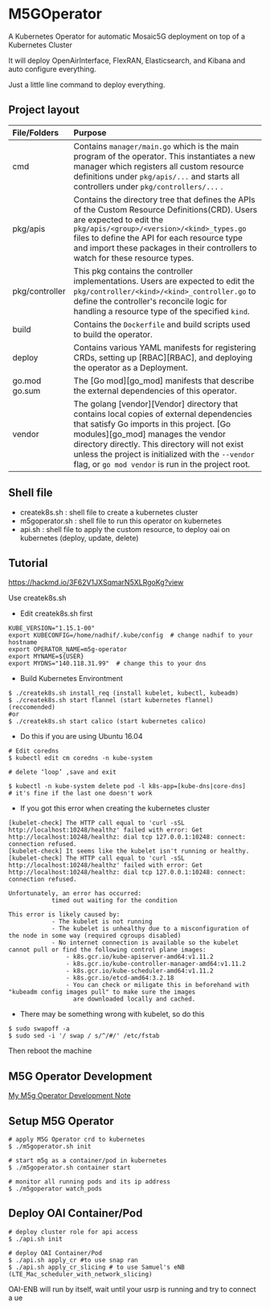 # M5GOperator

A Kubernetes Operator for automatic Mosaic5G deployment on top of a Kubernetes Cluster

It will deploy OpenAirInterface, FlexRAN, Elasticsearch, and Kibana and auto configure everything.

Just a little line command to deploy everything.

## Project layout


| File/Folders   | Purpose                           |
| :---           | :--- |
| cmd       | Contains `manager/main.go` which is the main program of the operator. This instantiates a new manager which registers all custom resource definitions under `pkg/apis/...` and starts all controllers under `pkg/controllers/...`  . |
| pkg/apis | Contains the directory tree that defines the APIs of the Custom Resource Definitions(CRD). Users are expected to edit the `pkg/apis/<group>/<version>/<kind>_types.go` files to define the API for each resource type and import these packages in their controllers to watch for these resource types.|
| pkg/controller | This pkg contains the controller implementations. Users are expected to edit the `pkg/controller/<kind>/<kind>_controller.go` to define the controller's reconcile logic for handling a resource type of the specified `kind`. |
| build | Contains the `Dockerfile` and build scripts used to build the operator. |
| deploy | Contains various YAML manifests for registering CRDs, setting up [RBAC][RBAC], and deploying the operator as a Deployment.
| go.mod go.sum | The [Go mod][go_mod] manifests that describe the external dependencies of this operator. |
| vendor | The golang [vendor][Vendor] directory that contains local copies of external dependencies that satisfy Go imports in this project. [Go modules][go_mod] manages the vendor directory directly. This directory will not exist unless the project is initialized with the `--vendor` flag, or `go mod vendor` is run in the project root. |

## Shell file

- createk8s.sh : shell file to create a kubernetes cluster
- m5goperator.sh : shell file to run this operator on kubernetes
- api.sh : shell file to apply the custom resource, to deploy oai on kubernetes (deploy, update, delete)

## Tutorial
https://hackmd.io/3F62V1JXSqmarN5XLRgoKg?view

Use createk8s.sh

- Edit createk8s.sh first
```shell
KUBE_VERSION="1.15.1-00"
export KUBECONFIG=/home/nadhif/.kube/config  # change nadhif to your hostname
export OPERATOR_NAME=m5g-operator
export MYNAME=${USER}
export MYDNS="140.118.31.99"  # change this to your dns
```

- Build Kubernetes Environtment

```shell=
$ ./createk8s.sh install_req (install kubelet, kubectl, kubeadm)
$ ./createk8s.sh start flannel (start kubernetes flannel) (reccomended)
#or
$ ./createk8s.sh start calico (start kubernetes calico)
```

- Do this if you are using Ubuntu 16.04
```shell=
# Edit coredns
$ kubectl edit cm coredns -n kube-system

# delete ‘loop’ ,save and exit

$ kubectl -n kube-system delete pod -l k8s-app=[kube-dns|core-dns]
# it's fine if the last one doesn't work
```

- If you got this error when creating the kubernetes cluster
```shell=
[kubelet-check] The HTTP call equal to 'curl -sSL http://localhost:10248/healthz' failed with error: Get http://localhost:10248/healthz: dial tcp 127.0.0.1:10248: connect: connection refused.
[kubelet-check] It seems like the kubelet isn't running or healthy.
[kubelet-check] The HTTP call equal to 'curl -sSL http://localhost:10248/healthz' failed with error: Get http://localhost:10248/healthz: dial tcp 127.0.0.1:10248: connect: connection refused.

Unfortunately, an error has occurred:
            timed out waiting for the condition

This error is likely caused by:
            - The kubelet is not running
            - The kubelet is unhealthy due to a misconfiguration of the node in some way (required cgroups disabled)
            - No internet connection is available so the kubelet cannot pull or find the following control plane images:
                - k8s.gcr.io/kube-apiserver-amd64:v1.11.2
                - k8s.gcr.io/kube-controller-manager-amd64:v1.11.2
                - k8s.gcr.io/kube-scheduler-amd64:v1.11.2
                - k8s.gcr.io/etcd-amd64:3.2.18
                - You can check or miligate this in beforehand with "kubeadm config images pull" to make sure the images
                  are downloaded locally and cached.
```

- There may be something wrong with kubelet, so do this
```shell=
$ sudo swapoff -a
$ sudo sed -i '/ swap / s/^/#/' /etc/fstab
```
Then reboot the machine


## M5G Operator Development
[My M5g Operator Development Note](https://hackmd.io/erL2Vn_VRmClrvfymGTlfA?view)


## Setup M5G Operator

```shell=
# apply M5G Operator crd to kubernetes
$ ./m5goperator.sh init 

# start m5g as a container/pod in kubernetes
$ ./m5goperator.sh container start 

# monitor all running pods and its ip address
$ ./m5goperator watch_pods
```

## Deploy OAI Container/Pod
```shell=
# deploy cluster role for api access
$ ./api.sh init

# deploy OAI Container/Pod
$ ./api.sh apply_cr #to use snap ran
$ ./api.sh apply_cr_slicing # to use Samuel's eNB (LTE_Mac_scheduler_with_network_slicing)
```


OAI-ENB will run by itself, wait until your usrp is running and try to connect a ue
